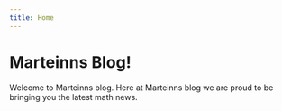 ```yaml
---
title: Home
---
```

# Marteinns Blog!
Welcome to Marteinns blog. Here at Marteinns blog we are proud to be bringing you the latest math news.